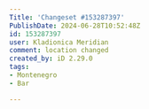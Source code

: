 ```yaml
---
Title: 'Changeset #153287397'
PublishDate: 2024-06-28T10:52:48Z
id: 153287397
user: Kladionica Meridian
comment: location changed
created_by: iD 2.29.0
tags:
- Montenegro
- Bar

---
```

